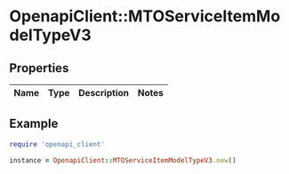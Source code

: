 # OpenapiClient::MTOServiceItemModelTypeV3

## Properties

| Name | Type | Description | Notes |
| ---- | ---- | ----------- | ----- |

## Example

```ruby
require 'openapi_client'

instance = OpenapiClient::MTOServiceItemModelTypeV3.new()
```

